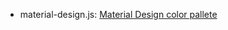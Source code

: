 * material-design.js: [Material Design color pallete](https://material.io/design/color/the-color-system.html#color-usage-and-palettes)
